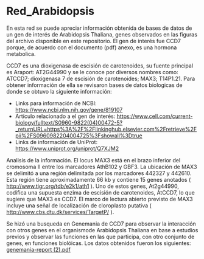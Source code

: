# Red_Arabidopsis
En esta red se puede apreciar información obtenida de bases de datos de un gen de interés de Arabidopsis Thaliana, genes observados en las figuras del archivo disponible en este repositorio.
El gen de interés fue  CCD7 porque, de acuerdo con el documento (pdf) anexo, es una hormona metabolica. 

CCD7 es una dioxigenasa de escisión de carotenoides, su fuente principal es Araport: AT2G44990 y se le conoce por diversos nombres como: ATCCD7; dioxigenasa 7 de escisión de carotenoides; MAX3; T14P1.21.
Para obtener información de ella se revisaron bases de datos biologicas de donde se obtuvo la siguiente información:
- Links para información de NCBI: https://www.ncbi.nlm.nih.gov/gene/819107
- Artículo relacionado a el gen de interés: https://www.cell.com/current-biology/fulltext/S0960-9822(04)00472-5?_returnURL=https%3A%2F%2Flinkinghub.elsevier.com%2Fretrieve%2Fpii%2FS0960982204004725%3Fshowall%3Dtrue
- Links de información de UniProt: https://www.uniprot.org/uniprot/Q7XJM2

Analisis de la información.
El locus MAX3 está en el brazo inferior del cromosoma II entre los marcadores AthB102 y GBF3. La ubicación de MAX3 se delimitó a una región delimitada por los marcadores 442327 y 442610. Esta región tiene aproximadamente 66 kb y contiene 15 genes anotados ( http://www.tigr.org/tdb/e2k1/ath1 ). Uno de estos genes, At2g44990, codifica una supuesta enzima de escisión de carotenoides, AtCCD7, lo que sugiere que MAX3 es CCD7.
El marco de lectura abierto previsto de MAX3 incluye una señal de localización de cloroplasto putativa ( http://www.cbs.dtu.dk/services/TargetP/ ).

Se hizó una busqueda en Genemania de CCD7 para observar la interacción con otros genes en el organismode Arabidopsis Thaliana en base a estudios previos y observar las funciones en las que participa, con otro conjunto de genes, en funciones biolóicas. 
Los datos obtenidos fueron los siguientes: [genemania-report (2).pdf](https://github.com/Miroslava2082/Red_Arabidopsis/files/6722464/genemania-report.2.pdf)
